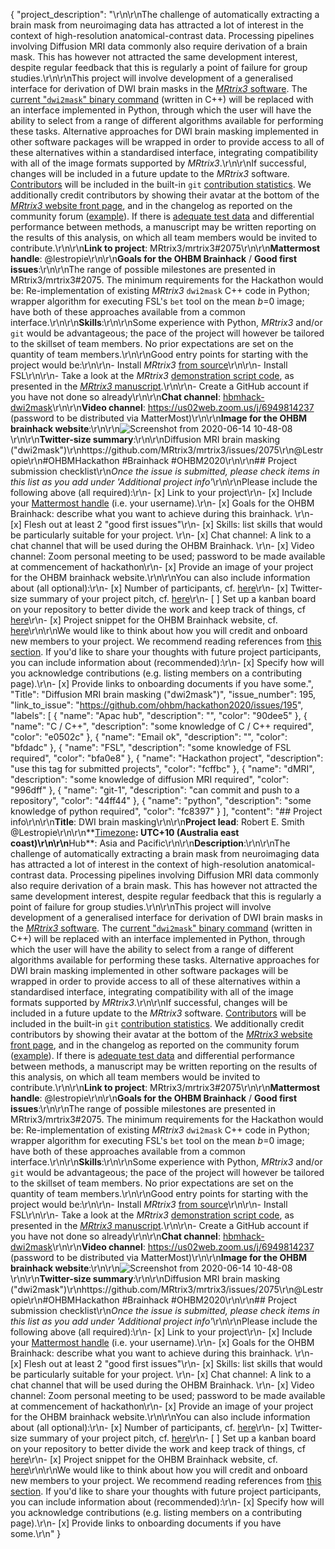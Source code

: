 {
  "project_description": "\r\n\r\nThe challenge of automatically extracting a brain mask from neuroimaging data has attracted a lot of interest in the context of high-resolution anatomical-contrast data. Processing pipelines involving Diffusion MRI data commonly also require derivation of a brain mask. This has however not attracted the same development interest, despite regular feedback that this is regularly a point of failure for group studies.\r\n\r\nThis project will involve development of a generalised interface for derivation of DWI brain masks in the [*MRtrix3* software](https://www.mrtrix.org/). The [current \"`dwi2mask`\" binary command](https://mrtrix.readthedocs.io/en/latest/reference/commands/dwi2mask.html#dwi2mask) (written in C++) will be replaced with an interface implemented in Python, through which the user will have the ability to select from a range of different algorithms available for performing these tasks. Alternative approaches for DWI brain masking implemented in other software packages will be wrapped in order to provide access to all of these alternatives within a standardised interface, integrating compatibility with all of the image formats supported by *MRtrix3*.\r\n\r\nIf successful, changes will be included in a future update to the *MRtrix3* software. [Contributors](https://github.com/MRtrix3/mrtrix3/blob/master/CONTRIBUTING.md) will be included in the built-in `git` [contribution statistics](https://github.com/MRtrix3/mrtrix3/graphs/contributors). We additionally credit contributors by showing their avatar at the bottom of the [*MRtrix3* website front page](https://www.mrtrix.org/), and in the changelog as reported on the community forum ([example](https://community.mrtrix.org/t/mrtrix-3-0-rc3-3-0-0-changelog/3552)). If there is [adequate test data](https://community.mrtrix.org/t/seeking-challenging-dwi-masking-data/3783) and differential performance between methods, a manuscript may be written reporting on the results of this analysis, on which all team members would be invited to contribute.\r\n\r\n**Link to project**: MRtrix3/mrtrix3#2075\r\n\r\n**Mattermost handle**: @lestropie\r\n\r\n**Goals for the OHBM Brainhack** / **Good first issues**:\r\n\r\nThe range of possible milestones are presented in MRtrix3/mrtrix3#2075. The minimum requirements for the Hackathon would be: Re-implementation of existing *MRtrix3* `dwi2mask` C++ code in Python; wrapper algorithm for executing FSL's `bet` tool on the mean *b*=0 image; have both of these approaches available from a common interface.\r\n\r\n**Skills**:\r\n\r\nSome experience with Python, *MRtrix3* and/or `git` would be advantageous; the pace of the project will however be tailored to the skillset of team members. No prior expectations are set on the quantity of team members.\r\n\r\nGood entry points for starting with the project would be:\r\n\r\n- Install *MRtrix3* [from source](https://mrtrix.readthedocs.io/en/latest/installation/build_from_source.html)\r\n\r\n- Install FSL\r\n\r\n- Take a look at the *MRtrix3* [demonstration script code](https://github.com/MRtrix3/MRtrix3_demo_code/blob/master/bin/demo_script), as presented in the [*MRtrix3* manuscript](https://www.sciencedirect.com/science/article/abs/pii/S1053811919307281).\r\n\r\n- Create a GitHub account if you have not done so already\r\n\r\n**Chat channel**: [hbmhack-dwi2mask](https://mattermost.brainhack.org/brainhack/channels/hbmhack-dwi2mask)\r\n\r\n**Video channel**:   https://us02web.zoom.us/j/6949814237  (password to be distributed via MatterMost)\r\n\r\n**Image for the OHBM brainhack website**:\r\n\r\n![Screenshot from 2020-06-14 10-48-08](https://user-images.githubusercontent.com/5637955/84582819-62f55880-ae34-11ea-8dc6-ffececea3e60.png)\r\n\r\n**Twitter-size summary**:\r\n\r\nDiffusion MRI brain masking (\"dwi2mask\")\r\nhttps://github.com/MRtrix3/mrtrix3/issues/2075\r\n@Lestropie\r\n#OHBMHackathon #Brainhack #OHBM2020\r\n\r\n## Project submission checklist\r\n*Once the issue is submitted, please check items in this list as you add under 'Additional project info'*\r\n\r\nPlease include the following above (all required):\r\n-   [x] Link to your project\r\n-   [x] Include your [Mattermost handle](https://mattermost.brainhack.org/) (i.e. your username).\r\n-   [x] Goals for the OHBM Brainhack: describe what you want to achieve during this brainhack. \r\n-   [x] Flesh out at least 2 \"good first issues\"\r\n-   [x] Skills: list skills that would be particularly suitable for your project. \r\n-   [x] Chat channel: A link to a chat channel that will be used during the OHBM Brainhack. \r\n-   [x] Video channel: Zoom personal meeting to be used; password to be made available at commencement of hackathon\r\n-   [x] Provide an image of your project for the OHBM brainhack website.\r\n\r\nYou can also include information about (all optional):\r\n-   [x] Number of participants, cf. [here](https://github.com/ohbm/hackathon2020/blob/master/.github/ISSUE_TEMPLATE/handbooks/projects.md#participant-capacity)\r\n-   [x] Twitter-size summary of your project pitch, cf. [here](https://github.com/ohbm/hackathon2020/blob/master/.github/ISSUE_TEMPLATE/handbooks/projects.md#twitter-size-summary-of-your-project-pitch)\r\n-   [ ] Set up a kanban board on your repository to better divide the work and keep track of things, cf [here](https://github.com/ohbm/hackathon2020/blob/master/.github/ISSUE_TEMPLATE/handbooks/projects.md#set-up-a-kanban-board)\r\n-   [x] Project snippet for the OHBM Brainhack website, cf. [here](https://github.com/ohbm/hackathon2020/blob/master/.github/ISSUE_TEMPLATE/handbooks/projects.md#project-snippet-for-the-ohbm-brainhack-website)\r\n\r\nWe would like to think about how you will credit and onboard new members to your project. We recommend reading references from [this section](https://github.com/ohbm/hackathon2020/blob/master/.github/ISSUE_TEMPLATE/handbooks/projects.md#credit-and-onboarding). If you'd like to share your thoughts with future project participants, you can include information about (recommended):\r\n-   [x] Specify how will you acknowledge contributions (e.g. listing members on a contributing page).\r\n-   [x] Provide links to onboarding documents if you have some.",
  "Title": "Diffusion MRI brain masking (\"dwi2mask\")",
  "issue_number": 195,
  "link_to_issue": "https://github.com/ohbm/hackathon2020/issues/195",
  "labels": [
    {
      "name": "Apac hub",
      "description": "",
      "color": "90dee5"
    },
    {
      "name": "C / C++",
      "description": "some knowledge of C / C++ required",
      "color": "e0502c"
    },
    {
      "name": "Email ok",
      "description": "",
      "color": "bfdadc"
    },
    {
      "name": "FSL",
      "description": "some knowledge of FSL required",
      "color": "bfa0e8"
    },
    {
      "name": "Hackathon project",
      "description": "use this tag for submitted projects",
      "color": "fcffbc"
    },
    {
      "name": "dMRI",
      "description": "some knowledge of diffusion MRI required",
      "color": "996dff"
    },
    {
      "name": "git-1",
      "description": "can commit and push to a repository",
      "color": "44ff44"
    },
    {
      "name": "python",
      "description": "some knowledge of python required",
      "color": "fc8397"
    }
  ],
  "content": "## Project info\r\n\r\n**Title**: DWI brain masking\r\n\r\n**Project lead**: Robert E. Smith @Lestropie\r\n\r\n**[Timezone](https://github.com/ohbm/hackathon2020/blob/master/.github/ISSUE_TEMPLATE/handbooks/projects.md#timezone)**: UTC+10 (Australia east coast)\r\n\r\n**Hub**: Asia and Pacific\r\n\r\n**Description**:\r\n\r\nThe challenge of automatically extracting a brain mask from neuroimaging data has attracted a lot of interest in the context of high-resolution anatomical-contrast data. Processing pipelines involving Diffusion MRI data commonly also require derivation of a brain mask. This has however not attracted the same development interest, despite regular feedback that this is regularly a point of failure for group studies.\r\n\r\nThis project will involve development of a generalised interface for derivation of DWI brain masks in the [*MRtrix3* software](https://www.mrtrix.org/). The [current \"`dwi2mask`\" binary command](https://mrtrix.readthedocs.io/en/latest/reference/commands/dwi2mask.html#dwi2mask) (written in C++) will be replaced with an interface implemented in Python, through which the user will have the ability to select from a range of different algorithms available for performing these tasks. Alternative approaches for DWI brain masking implemented in other software packages will be wrapped in order to provide access to all of these alternatives within a standardised interface, integrating compatibility with all of the image formats supported by *MRtrix3*.\r\n\r\nIf successful, changes will be included in a future update to the *MRtrix3* software. [Contributors](https://github.com/MRtrix3/mrtrix3/blob/master/CONTRIBUTING.md) will be included in the built-in `git` [contribution statistics](https://github.com/MRtrix3/mrtrix3/graphs/contributors). We additionally credit contributors by showing their avatar at the bottom of the [*MRtrix3* website front page](https://www.mrtrix.org/), and in the changelog as reported on the community forum ([example](https://community.mrtrix.org/t/mrtrix-3-0-rc3-3-0-0-changelog/3552)). If there is [adequate test data](https://community.mrtrix.org/t/seeking-challenging-dwi-masking-data/3783) and differential performance between methods, a manuscript may be written reporting on the results of this analysis, on which all team members would be invited to contribute.\r\n\r\n**Link to project**: MRtrix3/mrtrix3#2075\r\n\r\n**Mattermost handle**: @lestropie\r\n\r\n**Goals for the OHBM Brainhack** / **Good first issues**:\r\n\r\nThe range of possible milestones are presented in MRtrix3/mrtrix3#2075. The minimum requirements for the Hackathon would be: Re-implementation of existing *MRtrix3* `dwi2mask` C++ code in Python; wrapper algorithm for executing FSL's `bet` tool on the mean *b*=0 image; have both of these approaches available from a common interface.\r\n\r\n**Skills**:\r\n\r\nSome experience with Python, *MRtrix3* and/or `git` would be advantageous; the pace of the project will however be tailored to the skillset of team members. No prior expectations are set on the quantity of team members.\r\n\r\nGood entry points for starting with the project would be:\r\n\r\n- Install *MRtrix3* [from source](https://mrtrix.readthedocs.io/en/latest/installation/build_from_source.html)\r\n\r\n- Install FSL\r\n\r\n- Take a look at the *MRtrix3* [demonstration script code](https://github.com/MRtrix3/MRtrix3_demo_code/blob/master/bin/demo_script), as presented in the [*MRtrix3* manuscript](https://www.sciencedirect.com/science/article/abs/pii/S1053811919307281).\r\n\r\n- Create a GitHub account if you have not done so already\r\n\r\n**Chat channel**: [hbmhack-dwi2mask](https://mattermost.brainhack.org/brainhack/channels/hbmhack-dwi2mask)\r\n\r\n**Video channel**:   https://us02web.zoom.us/j/6949814237  (password to be distributed via MatterMost)\r\n\r\n**Image for the OHBM brainhack website**:\r\n\r\n![Screenshot from 2020-06-14 10-48-08](https://user-images.githubusercontent.com/5637955/84582819-62f55880-ae34-11ea-8dc6-ffececea3e60.png)\r\n\r\n**Twitter-size summary**:\r\n\r\nDiffusion MRI brain masking (\"dwi2mask\")\r\nhttps://github.com/MRtrix3/mrtrix3/issues/2075\r\n@Lestropie\r\n#OHBMHackathon #Brainhack #OHBM2020\r\n\r\n## Project submission checklist\r\n*Once the issue is submitted, please check items in this list as you add under 'Additional project info'*\r\n\r\nPlease include the following above (all required):\r\n-   [x] Link to your project\r\n-   [x] Include your [Mattermost handle](https://mattermost.brainhack.org/) (i.e. your username).\r\n-   [x] Goals for the OHBM Brainhack: describe what you want to achieve during this brainhack. \r\n-   [x] Flesh out at least 2 \"good first issues\"\r\n-   [x] Skills: list skills that would be particularly suitable for your project. \r\n-   [x] Chat channel: A link to a chat channel that will be used during the OHBM Brainhack. \r\n-   [x] Video channel: Zoom personal meeting to be used; password to be made available at commencement of hackathon\r\n-   [x] Provide an image of your project for the OHBM brainhack website.\r\n\r\nYou can also include information about (all optional):\r\n-   [x] Number of participants, cf. [here](https://github.com/ohbm/hackathon2020/blob/master/.github/ISSUE_TEMPLATE/handbooks/projects.md#participant-capacity)\r\n-   [x] Twitter-size summary of your project pitch, cf. [here](https://github.com/ohbm/hackathon2020/blob/master/.github/ISSUE_TEMPLATE/handbooks/projects.md#twitter-size-summary-of-your-project-pitch)\r\n-   [ ] Set up a kanban board on your repository to better divide the work and keep track of things, cf [here](https://github.com/ohbm/hackathon2020/blob/master/.github/ISSUE_TEMPLATE/handbooks/projects.md#set-up-a-kanban-board)\r\n-   [x] Project snippet for the OHBM Brainhack website, cf. [here](https://github.com/ohbm/hackathon2020/blob/master/.github/ISSUE_TEMPLATE/handbooks/projects.md#project-snippet-for-the-ohbm-brainhack-website)\r\n\r\nWe would like to think about how you will credit and onboard new members to your project. We recommend reading references from [this section](https://github.com/ohbm/hackathon2020/blob/master/.github/ISSUE_TEMPLATE/handbooks/projects.md#credit-and-onboarding). If you'd like to share your thoughts with future project participants, you can include information about (recommended):\r\n-   [x] Specify how will you acknowledge contributions (e.g. listing members on a contributing page).\r\n-   [x] Provide links to onboarding documents if you have some.\r\n"
}